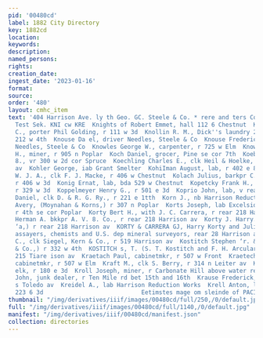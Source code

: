 ```yaml
---
pid: '00480cd'
label: 1882 City Directory
key: 1882cd
location: 
keywords: 
description: 
named_persons: 
rights: 
creation_date: 
ingest_date: '2023-01-16'
format: 
source: 
order: '480'
layout: cmhc_item
text: '404 Harrison Ave. ly th Geo. GC. Steele & Co. * rere and ters Coots 2nd the
  Test Sek. KNI cw KRE  Knights of Robert Emmet, hall 112 6 Chestnut  Knobloch Albert
  C., porter Phil Golding, r 111 w 3d  Knollin R. M., Dick''s laundry 206 w 4th, r
  212 w 4th  Knouse Da el, driver Needles, Steele & Co  Knouse Frederick, foreman
  Needles, Steele & Co  Knowles George W., carpenter, r 725 w Elm  Knowles William
  H., miner, r 905 n Poplar  Koch Daniel, grocer, Pine se cor 7th  Koebrich Frauk
  8., vr 300 w 2d cor Spruce  Koechling Charles E., clk Heil & Hoelke, r 414 Harrison
  av  Kohler George, iab Grant Smelter  KohiIman August, lab, r 402 e 8th  Kohrumel
  W. J. A., clk F. J. Macke, r 406 w Chestnut  Kolach Julius, barkpr C. KE, Wyman,
  r 406 w 3d  Konig Ernat, lab, bda 529 w Chestnut  Kopetcky Frank H., carpenter,
  r 329 w 3d  Koppelmeyer Henry G., r 501 e 3d  Koprio John, lab, v rear 227 w Front  Korn
  Daniel, clk D. & R. G. Ry., r 221 e 1tth  Korn J., nb Harrison Reduction Works  Korns
  Avery, (Moynahan & Korns,) r 307 n Poplar  Korts Joseph, lab Excelsior Iron Works,
  r 4th se cor Poplar  Korty Bert H., with J. C. Carrera, r rear 218 Harrison av  Korty
  Herman A. bkkpr A. V. 8. Co., r rear 218 Harrison av  Korty J. Harry. (Korty ercmen
  ‘a,) r rear 218 Harrison av  KORTY & CARRERA GJ, Harry Korty and Julius C. Carrera,)
  assayers, chemists and U.S. dep mineral surveyors, rear 28 Harrison av  Koster George
  C., clk Siegel, Kern & Co., r 519 Harrison av  Kostitch Stephen ‘r. & ''T. Kostitch
  & Co.,) r 332 w 4th  KOSTITCH s, T. (S. T. Kostitch and F. H. Arcularius,) druggists
  215 Tiare ison av  Kraetach Paul, cabinetmkr, r 507 w Front  Kraetech Theodore,
  cabinetmkr, r 507 w Elm  Kraft M., clk S. Berry, r 314 n Leiter av  Krakaur Abe,
  elk, r 180 e 3d  Kroll Joseph, miner, r Carbonate Hill above water reservoir  Kramer
  John, junk dealer, r Ten Mile rd bet 15th and 16th  Krause Frederick, lab, r 141
  s Toledo av  Kreidel A., lab Harrison Reduction Works  Krell Anton, lab, r rear
  223 6 3d                            Eetimstes mage om sleinde of PACIFIC IRON WORKS    '
thumbnail: "/img/derivatives/iiif/images/00480cd/full/250,/0/default.jpg"
full: "/img/derivatives/iiif/images/00480cd/full/1140,/0/default.jpg"
manifest: "/img/derivatives/iiif/00480cd/manifest.json"
collection: directories
---
```

